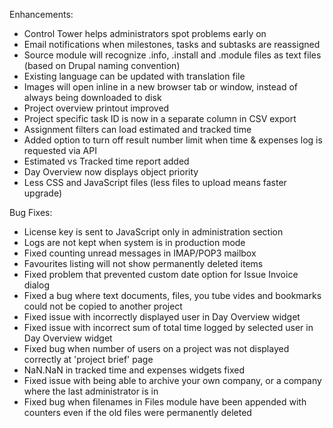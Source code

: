 Enhancements:

* Control Tower helps administrators spot problems early on
* Email notifications when milestones, tasks and subtasks are reassigned
* Source module will recognize .info, .install and .module files as text files (based on Drupal naming convention)
* Existing language can be updated with translation file
* Images will open inline in a new browser tab or window, instead of always being downloaded to disk
* Project overview printout improved
* Project specific task ID is now in a separate column in CSV export
* Assignment filters can load estimated and tracked time
* Added option to turn off result number limit when time & expenses log is requested via API
* Estimated vs Tracked time report added
* Day Overview now displays object priority
* Less CSS and JavaScript files (less files to upload means faster upgrade)

Bug Fixes:

* License key is sent to JavaScript only in administration section
* Logs are not kept when system is in production mode
* Fixed counting unread messages in IMAP/POP3 mailbox
* Favourites listing will not show permanently deleted items
* Fixed problem that prevented custom date option for Issue Invoice dialog
* Fixed a bug where text documents, files, you tube vides and bookmarks could not be copied to another project
* Fixed issue with incorrectly displayed user in Day Overview widget
* Fixed issue with incorrect sum of total time logged by selected user in Day Overview widget
* Fixed bug when number of users on a project was not displayed correctly at 'project brief' page
* NaN.NaN in tracked time and expenses widgets fixed
* Fixed issue with being able to archive your own company, or a company where the last administrator is in
* Fixed bug when filenames in Files module have been appended with counters even if the old files were permanently deleted